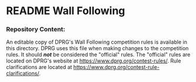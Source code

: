 # README Wall Following

### Repository Content:
An editable copy of DPRG's Wall Following competition rules is available in this directory. DPRG uses this file when making changes to the competition rules. It should **_not_** be considered the "official" rules. The "official" rules are located on DPRG's website at https://www.dprg.org/contest-rules/. Rule clarifications are located at https://www.dprg.org/contest-rule-clarifications/.
